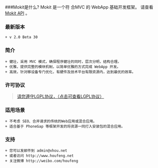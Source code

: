 ###Mokit是什么?
Mokit 是一个符 合MVC 的 WebApp 基础开发框架。 请查看 [Mokit API](http://houfeng.net/mokit/doc) 。

### 最新版本
```
+ v 2.0 Beta 30
```

### 简介
```
+ 健壮，采用 MVC 模式，确保程序健壮的同时，层次分明，结构合理。
+ 优雅，提供完整的模块机制，以简单优雅的方式完成 WebApp 开发。
+ 高效，针对移设备专门优化，有硬件及技术平台有限资源内，达到最优的效率。
```

### 许可协议
>[请您遵守LGPL协议，（点击可查看LGPL协议）](http://www.gnu.org/licenses/lgpl.html)


### 适用场景
```
+ 不考虑 SEO、合并请求的传统的Web应用或混合应用。
+ 适合基于 PhoneGap 等框架开发的将资源一同打入安装包的混合应用。
```

### 支持
```
+ 您可以发邮件到 admin@xhou.net
+ 或者访问 http://www.houfeng.net
+ 关注微博 http://weibo.com/houfeng
```